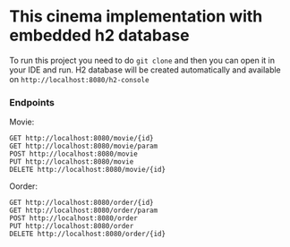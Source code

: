 # This cinema implementation with embedded h2 database

To run this project you need to do ```git clone``` and then you can open it in your IDE and run. H2 database will be created automatically and available on ```http://localhost:8080/h2-console```

### Endpoints
Movie:
```
GET http://localhost:8080/movie/{id}
GET http://localhost:8080/movie/param
POST http://localhost:8080/movie
PUT http://localhost:8080/movie
DELETE http://localhost:8080/movie/{id}
```
Oorder:
```
GET http://localhost:8080/order/{id}
GET http://localhost:8080/order/param
POST http://localhost:8080/order
PUT http://localhost:8080/order
DELETE http://localhost:8080/order/{id}
```
